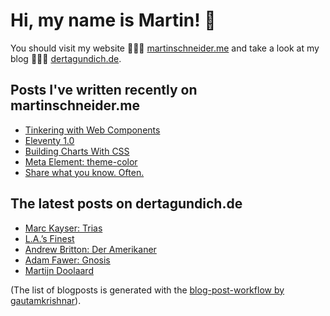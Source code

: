 # Hi, my name is Martin! 👋 
You should visit my website 👨🏼‍💻  [martinschneider.me](https://martinschneider.me) and take a look at my blog 🤷🏼‍♂️ [dertagundich.de](https://www.dertagundich.de).

## Posts I've written recently on martinschneider.me
<!-- MSME-POST-LIST:START -->
- [Tinkering with Web Components](https://martinschneider.me/articles/tinkering-with-web-components/)
- [Eleventy 1.0](https://martinschneider.me/articles/eleventy-1-0/)
- [Building Charts With CSS](https://martinschneider.me/articles/building-charts-with-css/)
- [Meta Element: theme-color](https://martinschneider.me/articles/meta-element-theme-color/)
- [Share what you know. Often.](https://martinschneider.me/articles/share-what-you-know-often/)
<!-- MSME-POST-LIST:END -->

## The latest posts on dertagundich.de
<!-- DTUI-POST-LIST:START -->
- [Marc Kayser: Trias](https://www.dertagundich.de/2022/05/01/marc-kayser-trias/)
- [L.A.’s Finest](https://www.dertagundich.de/2022/04/24/l-a-s-finest/)
- [Andrew Britton: Der Amerikaner](https://www.dertagundich.de/2022/04/17/andrew-britton-der-amerikaner/)
- [Adam Fawer: Gnosis](https://www.dertagundich.de/2022/04/10/adam-fawer-gnosis/)
- [Martijn Doolaard](https://www.dertagundich.de/2022/04/03/martijn-doolaard/)
<!-- DTUI-POST-LIST:END -->

(The list of blogposts is generated with the [blog-post-workflow by gautamkrishnar](https://github.com/gautamkrishnar/blog-post-workflow)).
